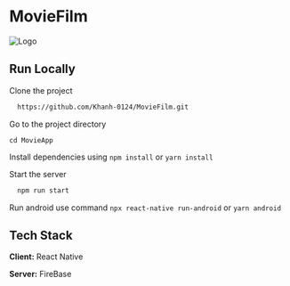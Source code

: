 # MovieFilm

![Logo](https://media.lottecinemavn.com/Media/MovieFile/MovieImg/202205/10769_105_100012.jpg)
## Run Locally

Clone the project

```bash
  https://github.com/Khanh-0124/MovieFilm.git
```

Go to the project directory

`cd MovieApp`

Install dependencies using `npm install`  or `yarn install`

Start the server

```bash
  npm run start
```

Run android use command `npx react-native run-android` or `yarn android`
## Tech Stack

**Client:** React Native

**Server:** FireBase
